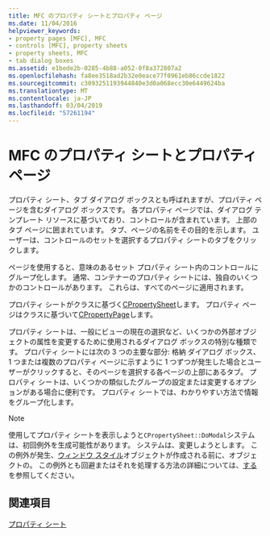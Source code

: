 ```yaml
---
title: MFC のプロパティ シートとプロパティ ページ
ms.date: 11/04/2016
helpviewer_keywords:
- property pages [MFC], MFC
- controls [MFC], property sheets
- property sheets, MFC
- tab dialog boxes
ms.assetid: e1bede2b-0285-4b88-a052-0f8a372807a2
ms.openlocfilehash: fa8ee3518ad2b32e0eace77f0961eb86ccde1822
ms.sourcegitcommit: c3093251193944840e3d0a068ecc30e6449624ba
ms.translationtype: MT
ms.contentlocale: ja-JP
ms.lasthandoff: 03/04/2019
ms.locfileid: "57261194"
---
```

# <a name="property-sheets-and-property-pages-in-mfc"></a>MFC のプロパティ シートとプロパティ ページ

プロパティ シート、タブ ダイアログ ボックスとも呼ばれますが、プロパティ ページを含むダイアログ ボックスです。 各プロパティ ページでは、ダイアログ テンプレート リソースに基づいており、コントロールが含まれています。 上部のタブ ページに囲まれています。 タブ、ページの名前をその目的を示します。 ユーザーは、コントロールのセットを選択するプロパティ シートのタブをクリックします。

ページを使用すると、意味のあるセット プロパティ シート内のコントロールにグループ化します。 通常、コンテナーのプロパティ シートには、独自のいくつかのコントロールがあります。 これらは、すべてのページに適用されます。

プロパティ シートがクラスに基づく[CPropertySheet](../mfc/reference/cpropertysheet-class.md)します。 プロパティ ページはクラスに基づいて[CPropertyPage](../mfc/reference/cpropertypage-class.md)します。

プロパティ シートは、一般にビューの現在の選択など、いくつかの外部オブジェクトの属性を変更するために使用されるダイアログ ボックスの特別な種類です。 プロパティ シートには次の 3 つの主要な部分: 格納 ダイアログ ボックス、1 つまたは複数のプロパティ ページに示すように 1 つずつが発生した場合とユーザーがクリックすると、そのページを選択する各ページの上部にあるタブ。 プロパティ シートは、いくつかの類似したグループの設定または変更するオプションがある場合に便利です。 プロパティ シートでは、わかりやすい方法で情報をグループ化します。

> [!NOTE]
>  使用してプロパティ シートを表示しようと`CPropertySheet::DoModal`システムは、初回例外を生成可能性があります。 システムは、変更しようとします。 この例外が発生、[ウィンドウ スタイル](../mfc/reference/styles-used-by-mfc.md#window-styles)オブジェクトが作成される前に、オブジェクトの。 この例外とも回避またはそれを処理する方法の詳細については、[する](../mfc/reference/cpropertysheet-class.md#domodal)を参照してください。

## <a name="see-also"></a>関連項目

[プロパティ シート](../mfc/property-sheets-mfc.md)
